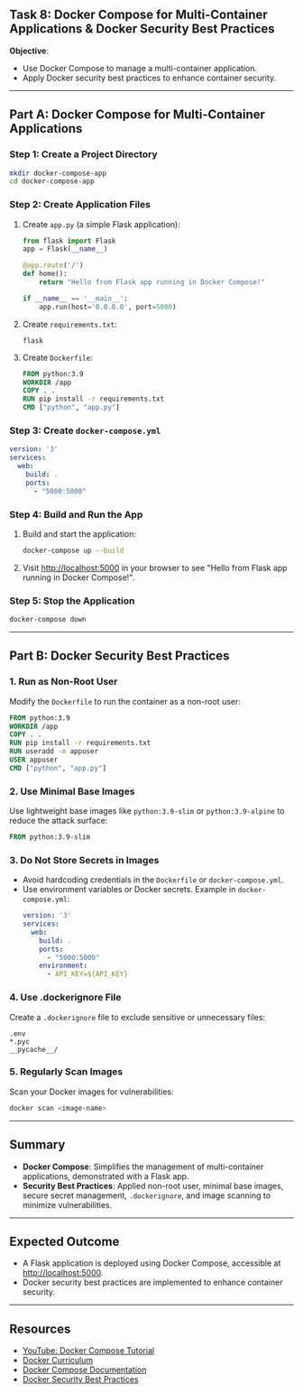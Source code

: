 ## Task 8: Docker Compose for Multi-Container Applications & Docker Security Best Practices

**Objective**:  
- Use Docker Compose to manage a multi-container application.
- Apply Docker security best practices to enhance container security.

---

## Part A: Docker Compose for Multi-Container Applications

### Step 1: Create a Project Directory
```bash
mkdir docker-compose-app
cd docker-compose-app
```

### Step 2: Create Application Files
1. Create `app.py` (a simple Flask application):
   ```python
   from flask import Flask
   app = Flask(__name__)

   @app.route('/')
   def home():
       return "Hello from Flask app running in Docker Compose!"

   if __name__ == '__main__':
       app.run(host='0.0.0.0', port=5000)
   ```
2. Create `requirements.txt`:
   ```
   flask
   ```
3. Create `Dockerfile`:
   ```dockerfile
   FROM python:3.9
   WORKDIR /app
   COPY . .
   RUN pip install -r requirements.txt
   CMD ["python", "app.py"]
   ```

### Step 3: Create `docker-compose.yml`
```yaml
version: '3'
services:
  web:
    build: .
    ports:
      - "5000:5000"
```

### Step 4: Build and Run the App
1. Build and start the application:
   ```bash
   docker-compose up --build
   ```
2. Visit [http://localhost:5000](http://localhost:5000) in your browser to see "Hello from Flask app running in Docker Compose!".

### Step 5: Stop the Application
```bash
docker-compose down
```

---

## Part B: Docker Security Best Practices

### 1. Run as Non-Root User
Modify the `Dockerfile` to run the container as a non-root user:
```dockerfile
FROM python:3.9
WORKDIR /app
COPY . .
RUN pip install -r requirements.txt
RUN useradd -m appuser
USER appuser
CMD ["python", "app.py"]
```

### 2. Use Minimal Base Images
Use lightweight base images like `python:3.9-slim` or `python:3.9-alpine` to reduce the attack surface:
```dockerfile
FROM python:3.9-slim
```

### 3. Do Not Store Secrets in Images
- Avoid hardcoding credentials in the `Dockerfile` or `docker-compose.yml`.
- Use environment variables or Docker secrets. Example in `docker-compose.yml`:
  ```yaml
  version: '3'
  services:
    web:
      build: .
      ports:
        - "5000:5000"
      environment:
        - API_KEY=${API_KEY}
  ```

### 4. Use .dockerignore File
Create a `.dockerignore` file to exclude sensitive or unnecessary files:
```
.env
*.pyc
__pycache__/
```

### 5. Regularly Scan Images
Scan your Docker images for vulnerabilities:
```bash
docker scan <image-name>
```

---

## Summary
- **Docker Compose**: Simplifies the management of multi-container applications, demonstrated with a Flask app.
- **Security Best Practices**: Applied non-root user, minimal base images, secure secret management, `.dockerignore`, and image scanning to minimize vulnerabilities.

---

## Expected Outcome
- A Flask application is deployed using Docker Compose, accessible at [http://localhost:5000](http://localhost:5000).
- Docker security best practices are implemented to enhance container security.

---

## Resources
- [YouTube: Docker Compose Tutorial
](https://www.youtube.com/watch?v=HG6yIjZapSA)
- [Docker Curriculum](https://docker-curriculum.com/)
- [Docker Compose Documentation](https://docs.docker.com/compose/)
- [Docker Security Best Practices](https://docs.docker.com/engine/security/)
